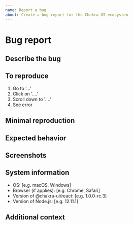 ```yaml
---
name: Report a bug
about: Create a bug report for the Chakra UI ecosystem
---
```


# Bug report

## Describe the bug

<!-- A clear and concise description of what the bug is. -->

## To reproduce

<!-- Clear and concise reproduction instructions are important for us to be
able to triage your issue in a timely manner. -->

1. Go to '...'
2. Click on '....'
3. Scroll down to '....'
4. See error

## Minimal reproduction

<!-- Please provide a codesandbox link or GitHub repo with a minimal
reproduction of the bug.

Official Chakra CodeSandbox templates:
- [JavaScript CodeSandbox template](https://codesandbox.io/s/github/chakra-ui/codesandbox-react-js-template/tree/master)
- [TypeScript CodeSandbox template](https://codesandbox.io/s/github/chakra-ui/codesandbox-react-ts-template/tree/master)
-->

## Expected behavior

<!-- A clear and concise description of what you expected to happen. -->

## Screenshots

<!-- If applicable, add screenshots to help explain your problem. -->

## System information

- OS: [e.g. macOS, Windows]
- Browser (if applies): [e.g. Chrome, Safari]
- Version of @chakra-ui/react: [e.g. 1.0.0-rc.3]
- Version of Node.js: [e.g. 12.11.1]

## Additional context

<!-- Add any other context about the problem here. -->

